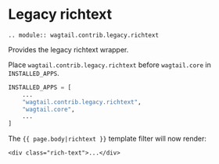 # Legacy richtext

```eval_rst
.. module:: wagtail.contrib.legacy.richtext
```

Provides the legacy richtext wrapper.

Place `wagtail.contrib.legacy.richtext` before `wagtail.core` in  `INSTALLED_APPS`.

```python
INSTALLED_APPS = [
    ...
    "wagtail.contrib.legacy.richtext",
    "wagtail.core",
    ...
]
```

The `{{ page.body|richtext }}` template filter will now render:

```html+django
<div class="rich-text">...</div>
```
